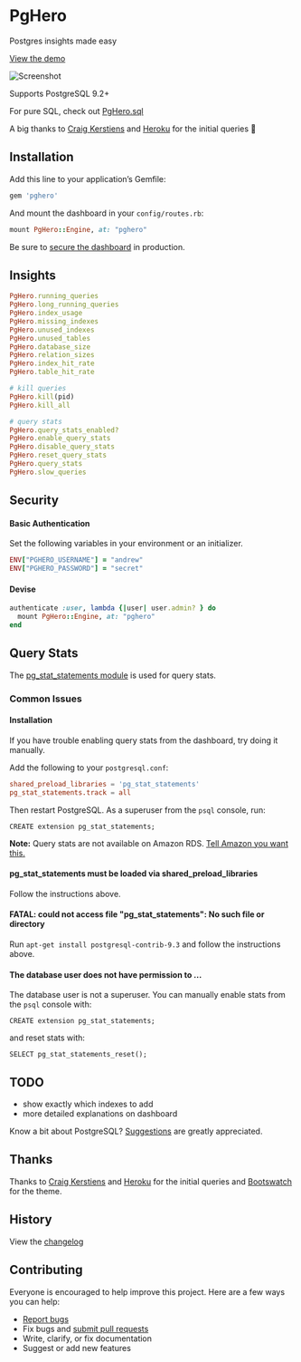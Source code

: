 # PgHero

Postgres insights made easy

[View the demo](https://pghero.herokuapp.com/)

![Screenshot](https://pghero.herokuapp.com/assets/screenshot-57d07895ddb050f8dd46b98e73ef1415.png)

Supports PostgreSQL 9.2+

For pure SQL, check out [PgHero.sql](https://github.com/ankane/pghero.sql)

A big thanks to [Craig Kerstiens](http://www.craigkerstiens.com/2013/01/10/more-on-postgres-performance/) and [Heroku](https://blog.heroku.com/archives/2013/5/10/more_insight_into_your_database_with_pgextras) for the initial queries :clap:

## Installation

Add this line to your application’s Gemfile:

```ruby
gem 'pghero'
```

And mount the dashboard in your `config/routes.rb`:

```ruby
mount PgHero::Engine, at: "pghero"
```

Be sure to [secure the dashboard](#security) in production.

## Insights

```ruby
PgHero.running_queries
PgHero.long_running_queries
PgHero.index_usage
PgHero.missing_indexes
PgHero.unused_indexes
PgHero.unused_tables
PgHero.database_size
PgHero.relation_sizes
PgHero.index_hit_rate
PgHero.table_hit_rate

# kill queries
PgHero.kill(pid)
PgHero.kill_all

# query stats
PgHero.query_stats_enabled?
PgHero.enable_query_stats
PgHero.disable_query_stats
PgHero.reset_query_stats
PgHero.query_stats
PgHero.slow_queries
```

## Security

#### Basic Authentication

Set the following variables in your environment or an initializer.

```ruby
ENV["PGHERO_USERNAME"] = "andrew"
ENV["PGHERO_PASSWORD"] = "secret"
```

#### Devise

```ruby
authenticate :user, lambda {|user| user.admin? } do
  mount PgHero::Engine, at: "pghero"
end
```

## Query Stats

The [pg_stat_statements module](http://www.postgresql.org/docs/9.3/static/pgstatstatements.html) is used for query stats.

### Common Issues

#### Installation

If you have trouble enabling query stats from the dashboard, try doing it manually.

Add the following to your `postgresql.conf`:

```conf
shared_preload_libraries = 'pg_stat_statements'
pg_stat_statements.track = all
```

Then restart PostgreSQL. As a superuser from the `psql` console, run:

```psql
CREATE extension pg_stat_statements;
```

**Note:** Query stats are not available on Amazon RDS. [Tell Amazon you want this.](https://forums.aws.amazon.com/thread.jspa?messageID=548724)

#### pg_stat_statements must be loaded via shared_preload_libraries

Follow the instructions above.

#### FATAL: could not access file "pg_stat_statements": No such file or directory

Run `apt-get install postgresql-contrib-9.3` and follow the instructions above.

#### The database user does not have permission to ...

The database user is not a superuser.  You can manually enable stats from the `psql` console with:

```psql
CREATE extension pg_stat_statements;
```

and reset stats with:

```psql
SELECT pg_stat_statements_reset();
```

## TODO

- show exactly which indexes to add
- more detailed explanations on dashboard

Know a bit about PostgreSQL? [Suggestions](https://github.com/ankane/pghero/issues) are greatly appreciated.

## Thanks

Thanks to [Craig Kerstiens](http://www.craigkerstiens.com/2013/01/10/more-on-postgres-performance/) and [Heroku](https://blog.heroku.com/archives/2013/5/10/more_insight_into_your_database_with_pgextras) for the initial queries and [Bootswatch](https://github.com/thomaspark/bootswatch) for the theme.

## History

View the [changelog](https://github.com/ankane/pghero/blob/master/CHANGELOG.md)

## Contributing

Everyone is encouraged to help improve this project. Here are a few ways you can help:

- [Report bugs](https://github.com/ankane/pghero/issues)
- Fix bugs and [submit pull requests](https://github.com/ankane/pghero/pulls)
- Write, clarify, or fix documentation
- Suggest or add new features
